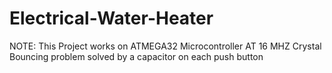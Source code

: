 # Electrical-Water-Heater
NOTE:
     This Project works on ATMEGA32 Microcontroller AT 16 MHZ Crystal
     Bouncing problem solved by a capacitor on each push button
